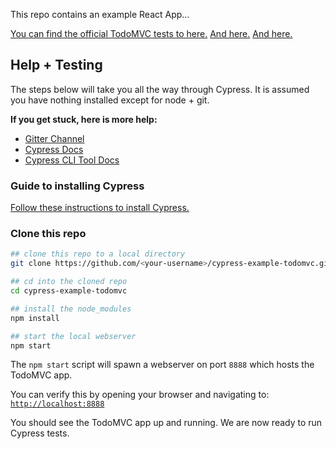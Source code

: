 
This repo contains an example React App...

[You can find the official TodoMVC tests to here.](https://github.com/tastejs/todomvc/blob/master/tests/test.js) [And here.](https://github.com/tastejs/todomvc/blob/master/tests/page.js) [And here.](https://github.com/tastejs/todomvc/blob/master/tests/testOperations.js)

## Help + Testing

The steps below will take you all the way through Cypress. It is assumed you have nothing installed except for node + git.

**If you get stuck, here is more help:**

* [Gitter Channel](https://gitter.im/cypress-io/cypress)
* [Cypress Docs](https://on.cypress.io)
* [Cypress CLI Tool Docs](https://github.com/cypress-io/cypress-cli)

### Guide to installing Cypress

[Follow these instructions to install Cypress.](https://on.cypress.io/guides/installing-and-running#section-installing)

### Clone this repo

```bash
## clone this repo to a local directory
git clone https://github.com/<your-username>/cypress-example-todomvc.git

## cd into the cloned repo
cd cypress-example-todomvc

## install the node_modules
npm install

## start the local webserver
npm start
```

The `npm start` script will spawn a webserver on port `8888` which hosts the TodoMVC app.

You can verify this by opening your browser and navigating to: [`http://localhost:8888`](http://localhost:8888)

You should see the TodoMVC app up and running. We are now ready to run Cypress tests.